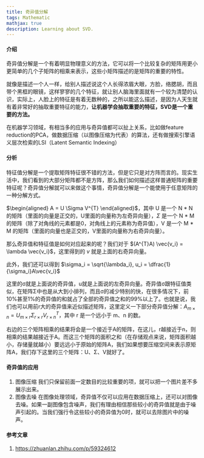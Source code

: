 ```yaml
---
title: 奇异值分解
tags: Mathematic
mathjax: true
description: Learning about SVD.
---
```

#### 介绍
奇异值分解是一个有着明显物理意义的方法，它可以将一个比较复杂的矩阵用更小更简单的几个子矩阵的相乘来表示，这些小矩阵描述的是矩阵的重要的特性。

就像是描述一个人一样，给别人描述说这个人长得浓眉大眼，方脸，络腮胡，而且带个黑框的眼镜，这样寥寥的几个特征，就让别人脑海里面就有一个较为清楚的认识，实际上，人脸上的特征是有着无数种的，之所以能这么描述，是因为人天生就有着非常好的抽取重要特征的能力，**让机器学会抽取重要的特征，SVD是一个重要的方法。**

在机器学习领域，有相当多的应用与奇异值都可以扯上关系，比如做feature reduction的PCA，做数据压缩（以图像压缩为代表）的算法，还有做搜索引擎语义层次检索的LSI（Latent Semantic Indexing）

#### 分析

特征值分解是一个提取矩阵特征很不错的方法，但是它只是对方阵而言的。现实生活中，我们看到的大部分矩阵都不是方阵，那么我们如何描述这样普通矩阵的重要特征呢？奇异值分解就可以来做这个事情，奇异值分解是一个能使用于任意矩阵的一种分解方式。

$\begin{aligned}
A = U \Sigma V^{T}
\end{aligned}$，其中 U 是一个 N * N 的矩阵（里面的向量是正交的，U里面的向量称为左奇异向量），$\Sigma$ 是一个 N * M 的矩阵（除了对角线的元素都是0，对角线上的元素称为奇异值），V 是一个 M * M 的矩阵（里面的向量也是正交的，V里面的向量称为右奇异向量）。

那么奇异值和特征值是如何对应起来的呢？我们对于 $(A^{T}A) \vec{v_i} = \lambda \vec{v_i}$，这里得到的 $v$ 就是上面的右奇异向量。

此外，我们还可以得到 $\sigma_i = \sqrt{\lambda_i}, u_i = \dfrac{1}{\sigma_i}A\vec{v_i}$

这里的σ就是上面说的奇异值，u就是上面说的左奇异向量。奇异值σ跟特征值类似，在矩阵Σ中也是从大到小排列，而且σ的减少特别的快，在很多情况下，前10%甚至1%的奇异值的和就占了全部的奇异值之和的99%以上了。也就是说，我们也可以用前r大的奇异值来近似描述矩阵，这里定义一下部分奇异值分解：$A_{m \times n} = U_{m \times r} \Sigma_{r \times r} V^{T}_{r \times n}$，其中 r 是一个远小于 m、n 的数。

右边的三个矩阵相乘的结果将会是一个接近于A的矩阵，在这儿，r越接近于n，则相乘的结果越接近于A。而这三个矩阵的面积之和（在存储观点来说，矩阵面积越小，存储量就越小）要远远小于原始的矩阵A，我们如果想要压缩空间来表示原矩阵A，我们存下这里的三个矩阵：U、Σ、V就好了。

#### 奇异值的应用
1. 图像压缩
    我们只保留前面一定数目的比较重要的项，就可以把一个图片差不多展示出来。
2. 图像去噪
    在图像处理领域，奇异值不仅可以应用在数据压缩上，还可以对图像去噪。如果一副图像包含噪声，我们有理由相信那些较小的奇异值就是由于噪声引起的。当我们强行令这些较小的奇异值为0时，就可以去除图片中的噪声。

#### 参考文章

1. https://zhuanlan.zhihu.com/p/59324612